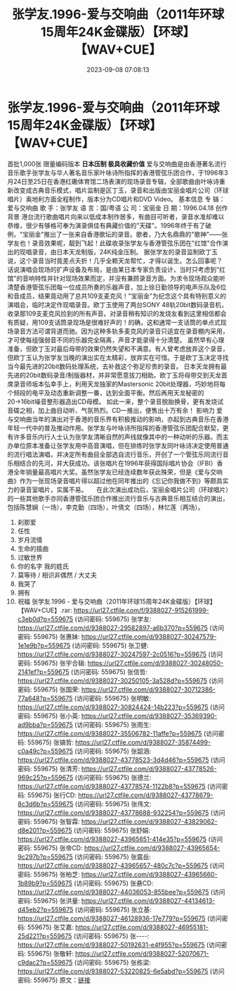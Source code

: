 ﻿---
title: 张学友.1996-爱与交响曲（2011年环球15周年24K金碟版）【环球】【WAV+CUE】
date: 2023-09-08 07:08:13
categories: WAV车载音乐、镜像
tags: 华语中文
---
# 张学友.1996-爱与交响曲（2011年环球15周年24K金碟版）【环球】【WAV+CUE】

首批1,000张 限量编码版本
**日本压制 极具收藏价值**
爱与交响曲是由香港著名流行音乐歌手张学友与华人著名音乐家叶咏诗所指挥的香港管弦乐团合作，于1996年3月24日至25日在香港红磡体育馆二场表演的现场录音专辑，全部歌曲由叶咏诗重新改变成古典音乐模式，唱片监制是区丁玉，录音和出版由宝丽金唱片公司（环球唱片）奥地利方面全程制作，版本分为CD唱片和DVD
Video。
基本信息
专 辑：爱与交响曲
歌 手：张学友
语 言：国/粤语
公 司：宝丽金
日 期：1996.04.18
创作背景
港台流行歌曲唱片向来以低成本制作居多，有曲目可听者，录音水准却难以恭维，很少有够格可奉为演录俱佳有典藏价值的"天碟"。1996年终于有了破例，"宝丽金"推出了一张来自香港歌坛的录音。歌者，乃大名鼎鼎的"歌神"——张学友也！录音效果呢，靓到飞起！此碟收录张学友与香港管弦乐团在"红馆"合作演出的现唱录音，由日本天龙制版，24K纯金压制。
据张学友的录音监制欧丁玉说，这个录音当时竟差点夭折！几乎全赖天龙帮忙，才得以诞生。怎么回事呢？
话说演唱会现场的扩声设备及布局，是由某日本专家负责设计，当时只考虑到"红馆"的音响特性并针对现场效果而定，并没有兼顾录音方面。为求令现场观众能听清楚香港管弦乐团每一位成员所奏的乐器声音，加上徐日勤领导的电声乐队及6位和音成员，结果竟动用了总共109支麦克风！"宝丽金"为纪念这个具有特别意义的演唱会，临时决定作现唱录音。欧丁玉使用了两台SONY
48轨20bit数码录音机，收录那109支麦克风捡到的所有声音。对录音稍有知识的发烧友看到这里相信都会有质疑，用109支话筒录现场是很难好声的！的确，这和通常一支话筒的单点式现场录音方法可谓背道而驰。因为这种多轨多麦克风的录音只适宜在录音棚内采用，才可使每组强弱音不同的乐器完全隔离，声音才能录得十分清楚。
虽然早有心理准备，但欧丁玉对最后母带的效果仍然失望和不满意。有人曾考虑放弃这个录音，但欧丁玉认为张学友当晚的演出实在太精彩，放弃实在可惜。于是欧丁玉决定寻找当今最先进的20bit数码处理系统，去补救这个弥足珍贵的录音。
日本天龙拥有最先进的20bit数码录音/制版器材，并非常愿意拔刀相助。欧丁玉将母带交到天龙首席录音师坂本弘幸手上，利用天龙独家的Mastersonic
20bit处理器，巧妙地将每个频段的电平及动态重新调整一番，达到全面平衡。然后再用天龙秘密的20→16bit噪音整形器造出CD母模。
如此一来，整个录音脱胎换骨，更有发烧试音碟之相，加上曲目动听、气氛热烈。CD一推出，便售出十万有余！
影响力
爱与交响曲当年的演出对于香港的音乐界有积极推动的影响，亦起到古典音乐在香港年轻一代中的普及推动作用。张学友与叶咏诗所指挥的香港管弦乐团配合默契，更有许多音乐内行人士认为张学友清晰自然的声线就像其中的一种动听的乐器。而主办单位原本准备让张学友用中高音演唱，但在排练时张学友同叶咏诗决定使用普通的流行唱法演唱，并决定所有曲目全部选自流行音乐，开创了一个管弦乐同流行音乐相结合的先河，并大获成功。该张唱片在1996年获得国际唱片协会（IFBI）香港全年销量最高唱片大奖。虽然张学友已经连续数年获此殊荣，但是《爱与交响曲》作为一张现场录音唱片得以超过他在同年推出的《忘记你我做不到》等颇具实力的录音室唱片，实属不易。　　在此次演出成功后，宝丽金唱片公司（环球唱片）的一些其他歌手亦同香港管弦乐团合作推出流行音乐与古典音乐相互结合的演出，包括陈慧娴（一场），李克勤（四场），叶倩文（四场），林忆莲（两场）。
01. 刹那爱
02. 任性
03. 岁月流情
04. 生命的插曲
05. 过敏世界
06. 你的名字 我的姓氏
07. 莫等待 / 相识非偶然 / 大丈夫
08. 我哭了
09. 拥有
10. 祝福
张学友.1996 - 爱与交响曲（2011年环球15周年24K金碟版）【环球】【WAV+CUE】.rar: https://url27.ctfile.com/f/9388027-915261999-c3eb0d?p=559675
(访问密码: 559675)
张学友: https://url27.ctfile.com/d/9388027-29582897-a6b370?p=559675
(访问密码: 559675)
张惠妹: https://url27.ctfile.com/d/9388027-30247579-1e1e9b?p=559675
(访问密码: 559675)
张卫健: https://url27.ctfile.com/d/9388027-30247597-2c0516?p=559675
(访问密码: 559675)
张宇合辑: https://url27.ctfile.com/d/9388027-30248050-2141ef?p=559675
(访问密码: 559675)
张信哲: https://url27.ctfile.com/d/9388027-30250105-3a528d?p=559675
(访问密码: 559675)
张国荣: https://url27.ctfile.com/d/9388027-30712386-77a648?p=559675
(访问密码: 559675)
张明敏: https://url27.ctfile.com/d/9388027-30824424-14b223?p=559675
(访问密码: 559675)
张小英: https://url27.ctfile.com/d/9388027-35369390-ad9bba?p=559675
(访问密码: 559675)
张雨生: https://url27.ctfile.com/d/9388027-35506782-11affe?p=559675
(访问密码: 559675)
张镐哲: https://url27.ctfile.com/d/9388027-35874499-c0a49c?p=559675
(访问密码: 559675)
张韶涵: https://url27.ctfile.com/d/9388027-43778523-3d4d46?p=559675
(访问密码: 559675)
张清芳: https://url27.ctfile.com/d/9388027-43778526-969c25?p=559675
(访问密码: 559675)
张德兰: https://url27.ctfile.com/d/9388027-43778574-1122b8?p=559675
(访问密码: 559675)
张行CD: https://url27.ctfile.com/d/9388027-43778679-8c3d6b?p=559675
(访问密码: 559675)
张伟文: https://url27.ctfile.com/d/9388027-43778688-932254?p=559675
(访问密码: 559675)
张智霖: https://url27.ctfile.com/d/9388027-43829062-d8e201?p=559675
(访问密码: 559675)
张舒娟: https://url27.ctfile.com/d/9388027-43965651-414e35?p=559675
(访问密码: 559675)
张帝CD: https://url27.ctfile.com/d/9388027-43965654-9c297b?p=559675
(访问密码: 559675)
张震岳: https://url27.ctfile.com/d/9388027-43965657-480c7c?p=559675
(访问密码: 559675)
张柏芝: https://url27.ctfile.com/d/9388027-43965660-1b89b9?p=559675
(访问密码: 559675)
张悬CD: https://url27.ctfile.com/d/9388027-44036053-855bee?p=559675
(访问密码: 559675)
张洪量: https://url27.ctfile.com/d/9388027-44134613-d45eb2?p=559675
(访问密码: 559675)
张立基: https://url27.ctfile.com/d/9388027-46128936-17e779?p=559675
(访问密码: 559675)
张艾嘉: https://url27.ctfile.com/d/9388027-46955181-25d221?p=559675
(访问密码: 559675)
张----: https://url27.ctfile.com/d/9388027-50192631-e4f955?p=559675
(访问密码: 559675)
张敬轩: https://url27.ctfile.com/d/9388027-52070671-c9dac2?p=559675
(访问密码: 559675)
张栋梁: https://url27.ctfile.com/d/9388027-53220825-6e5abd?p=559675
(访问密码: 559675)
原文：[链接](https://blog.sina.com.cn/s/blog_1647c7e76010313dn.html)